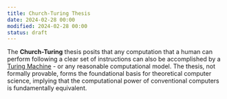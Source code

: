 ```yaml
---
title: Church-Turing Thesis
date: 2024-02-28 00:00
modified: 2024-02-28 00:00
status: draft
---
```


The **Church-Turing** thesis posits that any computation that a human can perform following a clear set of instructions can also be accomplished by a [Turing Machine](turing-machine.md) - or any reasonable computational model. The thesis, not formally provable, forms the foundational basis for theoretical computer science, implying that the computational power of conventional computers is fundamentally equivalent.
